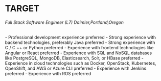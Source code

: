 # TARGET

<h6>Full Stack Software Engineer (L7) Daimler,Portland,Oregon</h6>
- Professional development experience preferred
- Strong experience with backend technologies, preferably Java preferred
- Strong experience with C / C ++ or Python preferred
- Experience with frontend technologies like Angular or React preferred
- Experience with SQL and NoSQL databases like PostgreSQL, MongoDB, Elasticsearch, Solr, or HBase preferred
- Experience in cloud technologies such as Docker, OpenStack, Kubernetes, OpenShift, and AWS or Azure CLI preferred
- Experience with Jenkins preferred
- Experience with ROS preferred

